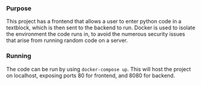 ### Purpose
This project has a frontend that allows a user to enter python code in a textblock, which is then sent to the backend to run. 
Docker is used to isolate the environment the code runs in, to avoid the numerous security issues that arise from running random code on a server.

### Running
The code can be run by using `docker-compose up`. This will host the project on localhost, exposing ports 80 for frontend, and 8080 for backend. 

